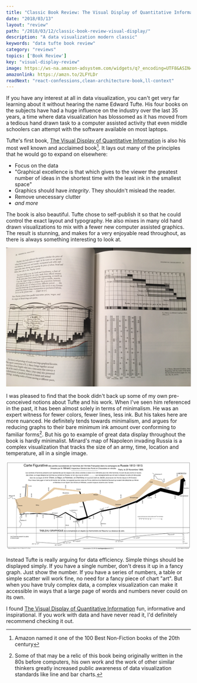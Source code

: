 ```yaml
---
title: "Classic Book Review: The Visual Display of Quantitative Information"
date: "2018/03/13"
layout: "review"
path: "/2018/03/12/classic-book-review-visual-display/"
description: "A data visualization modern classic"
keywords: "data tufte book review"
category: "reviews"
topics: ['Book Review']
key: "visual-display-review"
image: https://ws-na.amazon-adsystem.com/widgets/q?_encoding=UTF8&ASIN=0961392142&Format=_SL250_&ID=AsinImage&MarketPlace=US&ServiceVersion=20070822&WS=1&tag=benmccormicko-20&language=en_US
amazonlink: https://amzn.to/2LFYLDr
readNext: "react-confessions,clean-architecture-book,ll-context"
---
```


If you have any interest at all in data visualization, you can't get very far learning about it without hearing the name Edward Tufte.  His four books on the subjects have had a huge influence on the industry over the last 35 years, a time where data visualization has blossomed as it has moved from a tedious hand drawn task to a computer assisted activity that even middle schoolers can attempt with the software available on most laptops.

Tufte's first book, [The Visual Display of Quantitative Information](http://amzn.to/2H6EB2f) is also his most well known and acclaimed book[^1].  It lays out many of the principles that he would go to expand on elsewhere:

- Focus on the data
- "Graphical excellence is that which gives to the viewer the greatest number of ideas in the shortest time with the least ink in the smallest space"
- Graphics should have *integrity*.  They shouldn't mislead the reader.
- Remove unecessary clutter
- *and more*

The book is also beautiful.  Tufte chose to self-publish it so that he could control the exact layout and typography.  He also mixes in many old hand drawn visualizations to mix with a fewer new computer assisted graphics.  The result is stunning, and makes for a very enjoyable read throughout, as there is always something interesting to look at.

![A typical page](typical_page.jpg)

I was pleased to find that the book didn't back up some of my own pre-conceived notions about Tufte and his work.  When I've seen him referenced in the past, it has been almost solely in terms of minimalism.  He was an expert witness for fewer colors, fewer lines, less ink.  But his takes here are more nuanced.  He definitely tends towards minimalism, and argues for reducing graphs to their bare minimum ink amount over conforming to familiar forms[^2].  But his go to example of great data display throughout the book is hardly minimalist.  Minard's map of Napoleon invading Russia is a complex visualization that tracks the size of an army, time, location and temperature, all in a single image.

![Minards Map of Napoleon Invading Russia](minards-map.png)

Instead Tufte is really arguing for data efficiency.  Simple things should be displayed simply.  If you have a single number, don't dress it up in a fancy graph.  Just show the number.  If you have a series of numbers, a table or simple scatter will work fine, no need for a fancy piece of chart "art".  But when you have truly complex data, a complex visualization can make it accessible in ways that a large page of words and numbers never could on its own.

I found [The Visual Display of Quantitative Information](http://amzn.to/2H6EB2f) fun, informative and inspirational.  If you work with data and have never read it, I'd definitely recommend checking it out.

[^1]: Amazon named it one of the 100 Best Non-Fiction books of the 20th century
[^2]: Some of that may be a relic of this book being originally written in the 80s before computers, his own work and the work of other similar thinkers greatly increased public awareness of data visualization standards like line and bar charts.
